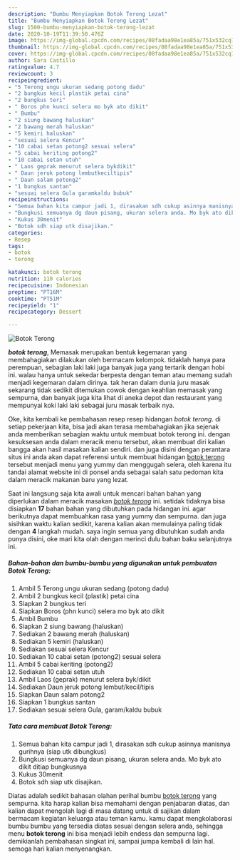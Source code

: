```yaml
---
description: "Bumbu Menyiapkan Botok Terong Lezat"
title: "Bumbu Menyiapkan Botok Terong Lezat"
slug: 1500-bumbu-menyiapkan-botok-terong-lezat
date: 2020-10-19T11:39:50.476Z
image: https://img-global.cpcdn.com/recipes/08fadaa98e1ea85a/751x532cq70/botok-terong-foto-resep-utama.jpg
thumbnail: https://img-global.cpcdn.com/recipes/08fadaa98e1ea85a/751x532cq70/botok-terong-foto-resep-utama.jpg
cover: https://img-global.cpcdn.com/recipes/08fadaa98e1ea85a/751x532cq70/botok-terong-foto-resep-utama.jpg
author: Sara Castillo
ratingvalue: 4.7
reviewcount: 3
recipeingredient:
- "5 Terong ungu ukuran sedang potong dadu"
- "2 bungkus kecil plastik petai cina"
- "2 bungkus teri"
- " Boros phn kunci selera mo byk ato dikit"
- " Bumbu"
- "2 siung bawang haluskan"
- "2 bawang merah haluskan"
- "5 kemiri haluskan"
- "sesuai selera Kencur"
- "10 cabai setan potong2 sesuai selera"
- "5 cabai keriting potong2"
- "10 cabai setan utuh"
- " Laos geprak menurut selera bykdikit"
- " Daun jeruk potong lembutkeciltipis"
- " Daun salam potong2"
- "1 bungkus santan"
- "sesuai selera Gula garamkaldu bubuk"
recipeinstructions:
- "Semua bahan kita campur jadi 1, dirasakan sdh cukup asinnya manisnya gurihnya (siap utk dibungkus)"
- "Bungkusi semuanya dg daun pisang, ukuran selera anda. Mo byk ato dikit ditiap bungkusnya"
- "Kukus 30menit"
- "Botok sdh siap utk disajikan."
categories:
- Resep
tags:
- botok
- terong

katakunci: botok terong 
nutrition: 110 calories
recipecuisine: Indonesian
preptime: "PT16M"
cooktime: "PT51M"
recipeyield: "1"
recipecategory: Dessert

---
```



![Botok Terong](https://img-global.cpcdn.com/recipes/08fadaa98e1ea85a/751x532cq70/botok-terong-foto-resep-utama.jpg)

<b><i>botok terong</i></b>, Memasak merupakan bentuk kegemaran yang membahagiakan dilakukan oleh bermacam kelompok. tidaklah hanya para perempuan, sebagian laki laki juga banyak juga yang tertarik dengan hobi ini. walau hanya untuk sekedar berpesta dengan teman atau memang sudah menjadi kegemaran dalam dirinya. tak heran dalam dunia juru masak sekarang tidak sedikit ditemukan cowok dengan keahlian memasak yang sempurna, dan banyak juga kita lihat di aneka depot dan restaurant yang mempunyai koki laki laki sebagai juru masak terbaik nya.

Oke, kita kembali ke pembahasan resep resep hidangan <i>botok terong</i>. di setiap pekerjaan kita, bisa jadi akan terasa membahagiakan jika sejenak anda memberikan sebagian waktu untuk membuat botok terong ini. dengan kesuksesan anda dalam meracik menu tersebut, akan membuat diri kalian bangga akan hasil masakan kalian sendiri. dan juga disini dengan perantara situs ini anda akan dapat referensi untuk membuat hidangan <u>botok terong</u> tersebut menjadi menu yang yummy dan menggugah selera, oleh karena itu tandai alamat website ini di ponsel anda sebagai salah satu pedoman kita dalam meracik makanan baru yang lezat.




Saat ini langsung saja kita awali untuk mencari bahan bahan yang diperlukan dalam meracik masakan <u><i>botok terong</i></u> ini. setidak tidaknya bisa disiapkan <b>17</b> bahan bahan yang dibutuhkan pada hidangan ini. agar berikutnya dapat membuahkan rasa yang yummy dan sempurna. dan juga sisihkan waktu kalian sedikit, karena kalian akan memulainya paling tidak dengan <b>4</b> langkah mudah. saya ingin semua yang dibutuhkan sudah anda punya disini, oke mari kita olah dengan merinci dulu bahan baku selanjutnya ini.

<!--inarticleads1-->

##### Bahan-bahan dan bumbu-bumbu yang digunakan untuk pembuatan Botok Terong:

1. Ambil 5 Terong ungu ukuran sedang (potong dadu)
1. Ambil 2 bungkus kecil (plastik) petai cina
1. Siapkan 2 bungkus teri
1. Siapkan  Boros (phn kunci) selera mo byk ato dikit
1. Ambil  Bumbu
1. Siapkan 2 siung bawang (haluskan)
1. Sediakan 2 bawang merah (haluskan)
1. Sediakan 5 kemiri (haluskan)
1. Sediakan sesuai selera Kencur
1. Sediakan 10 cabai setan (potong2) sesuai selera
1. Ambil 5 cabai keriting (potong2)
1. Sediakan 10 cabai setan utuh
1. Ambil  Laos (geprak) menurut selera byk/dikit
1. Sediakan  Daun jeruk potong lembut/kecil/tipis
1. Siapkan  Daun salam potong2
1. Siapkan 1 bungkus santan
1. Sediakan sesuai selera Gula, garam/kaldu bubuk




<!--inarticleads2-->

##### Tata cara membuat Botok Terong:

1. Semua bahan kita campur jadi 1, dirasakan sdh cukup asinnya manisnya gurihnya (siap utk dibungkus)
1. Bungkusi semuanya dg daun pisang, ukuran selera anda. Mo byk ato dikit ditiap bungkusnya
1. Kukus 30menit
1. Botok sdh siap utk disajikan.




Diatas adalah sedikit bahasan olahan perihal bumbu <u>botok terong</u> yang sempurna. kita harap kalian bisa memahami dengan penjabaran diatas, dan kalian dapat mengolah lagi di masa datang untuk di sajikan dalam bermacam kegiatan keluarga atau teman kamu. kamu dapat mengkolaborasi bumbu bumbu yang tersedia diatas sesuai dengan selera anda, sehingga menu <b>botok terong</b> ini bisa menjadi lebih endess dan sempurna lagi. demikianlah pembahasan singkat ini, sampai jumpa kembali di lain hal. semoga hari kalian menyenangkan.
